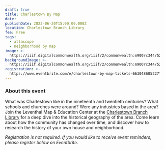 ```yaml
---
draft: true
title: Charlestown By Map
date: 
publishDate: 2023-06-20T15:00:00.000Z
location: Charlestown Branch Library
fee: Free
tags:
  - atlascope
  - neighborhood by map
image: >-
  https://iiif.digitalcommonwealth.org/iiif/2/commonwealth:m900rc344/524,521,6935,4441/2000,/0/default.jpg
backgroundImage: >-
  https://iiif.digitalcommonwealth.org/iiif/2/commonwealth:m900rc344/524,521,6935,4441/2000,/0/default.jpg
registration: >-
  https://www.eventbrite.com/e/charlestown-by-map-tickets-663048605227?aff=oddtdtcreator
---
```


### About this event

What was Charlestown like in the nineteenth and twentieth centuries? What schools and churches were around? Were any industries based in the area? Join the Leventhal Map & Education Center at the [Charlestown Branch Library](https://www.bpl.org/locations/charlestown/) for a deep dive into the historical geography of the area. Come learn about how the community has changed over time, and discover how to research the history of your own house and neighborhood.

*Registration is not required. If you would like to receive event reminders, please register below on Eventbrite.*

<div id="eventbrite-widget-container-663048605227"></div>

<script src="https://www.eventbrite.com/static/widgets/eb_widgets.js"></script>

<script type="text/javascript">
    var exampleCallback = function() {
        console.log('Order complete!');
    };

    window.EBWidgets.createWidget({
        // Required
        widgetType: 'checkout',
        eventId: '663048605227',
        iframeContainerId: 'eventbrite-widget-container-663048605227',

        // Optional
        iframeContainerHeight: 425,  // Widget height in pixels. Defaults to a minimum of 425px if not provided
        onOrderComplete: exampleCallback  // Method called when an order has successfully completed
    });
</script>
